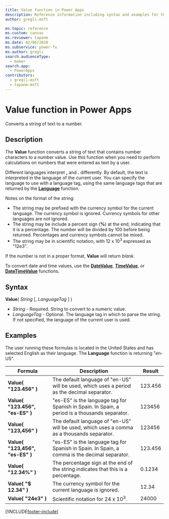 ```yaml
---
title: Value function in Power Apps
description: Reference information including syntax and examples for the Value function in Power Apps.
author: gregli-msft

ms.topic: reference
ms.custom: canvas
ms.reviewer: tapanm
ms.date: 02/06/2020
ms.subservice: power-fx
ms.author: gregli
search.audienceType:
  - maker
search.app:
  - PowerApps
contributors:
  - gregli-msft
  - tapanm-msft
---
```


# Value function in Power Apps

Converts a string of text to a number.

## Description

The **Value** function converts a string of text that contains number characters to a number value. Use this function when you need to perform calculations on numbers that were entered as text by a user.

Different languages interpret **,** and **.** differently. By default, the text is interpreted in the language of the current user. You can specify the language to use with a language tag, using the same language tags that are returned by the **[Language](function-language.md)** function.

Notes on the format of the string:

- The string may be prefixed with the currency symbol for the current language. The currency symbol is ignored. Currency symbols for other languages are not ignored.
- The string may be include a percent sign (**%**) at the end, indicating that it is a percentage. The number will be divided by 100 before being returned. Percentages and currency symbols cannot be mixed.
- The string may be in scientific notation, with 12 x 10<sup>3</sup> expressed as "12e3".

If the number is not in a proper format, **Value** will return _blank_.

To convert date and time values, use the [**DateValue**](function-datevalue-timevalue.md), [**TimeValue**](function-datevalue-timevalue.md), or [**DateTimeValue**](function-datevalue-timevalue.md) functions.

## Syntax

**Value**( _String_ [, *LanguageTag* ] )

- _String_ - Required. String to convert to a numeric value.
- _LanguageTag_ - Optional. The language tag in which to parse the string. If not specified, the language of the current user is used.

## Examples

The user running these formulas is located in the United States and has selected English as their language. The **Language** function is returning "en-US".

| Formula                         | Description                                                                                    | Result  |
| ------------------------------- | ---------------------------------------------------------------------------------------------- | ------- |
| **Value( "123.456" )**          | The default language of "en-US" will be used, which uses a period as the decimal separator.    | 123.456 |
| **Value( "123.456", "es-ES" )** | "es-ES" is the language tag for Spanish in Spain. In Spain, a period is a thousands separator. | 123456  |
| **Value( "123,456" )**          | The default language of "en-US" will be used, which uses a comma as a thousands separator.     | 123456  |
| **Value( "123,456", "es-ES" )** | "es-ES" is the language tag for Spanish in Spain. In Spain, a comma is the decimal separator.  | 123.456 |
| **Value( "12.34%" )**           | The percentage sign at the end of the string indicates that this is a percentage.              | 0.1234  |
| **Value( "$ 12.34" )**          | The currency symbol for the current language is ignored.                                       | 12.34   |
| **Value( "24e3" )**             | Scientific notation for 24 x 10<sup>3</sup>.                                                   | 24000   |

[!INCLUDE[footer-include](../../includes/footer-banner.md)]
